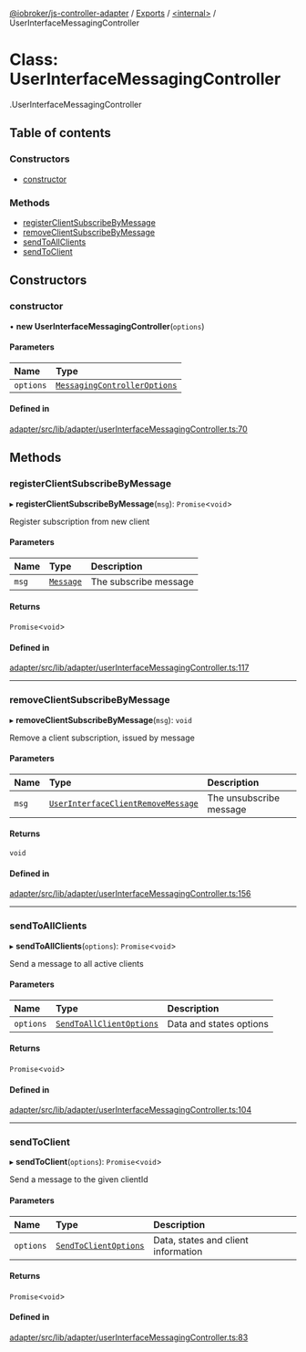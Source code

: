 [@iobroker/js-controller-adapter](../README.md) / [Exports](../modules.md) / [<internal\>](../modules/internal_.md) / UserInterfaceMessagingController

# Class: UserInterfaceMessagingController

[<internal>](../modules/internal_.md).UserInterfaceMessagingController

## Table of contents

### Constructors

- [constructor](internal_.UserInterfaceMessagingController.md#constructor)

### Methods

- [registerClientSubscribeByMessage](internal_.UserInterfaceMessagingController.md#registerclientsubscribebymessage)
- [removeClientSubscribeByMessage](internal_.UserInterfaceMessagingController.md#removeclientsubscribebymessage)
- [sendToAllClients](internal_.UserInterfaceMessagingController.md#sendtoallclients)
- [sendToClient](internal_.UserInterfaceMessagingController.md#sendtoclient)

## Constructors

### constructor

• **new UserInterfaceMessagingController**(`options`)

#### Parameters

| Name | Type |
| :------ | :------ |
| `options` | [`MessagingControllerOptions`](../interfaces/internal_.MessagingControllerOptions.md) |

#### Defined in

[adapter/src/lib/adapter/userInterfaceMessagingController.ts:70](https://github.com/ioBroker/ioBroker.js-controller/blob/25f18577/packages/adapter/src/lib/adapter/userInterfaceMessagingController.ts#L70)

## Methods

### registerClientSubscribeByMessage

▸ **registerClientSubscribeByMessage**(`msg`): `Promise`<`void`\>

Register subscription from new client

#### Parameters

| Name | Type | Description |
| :------ | :------ | :------ |
| `msg` | [`Message`](../interfaces/internal_.Message.md) | The subscribe message |

#### Returns

`Promise`<`void`\>

#### Defined in

[adapter/src/lib/adapter/userInterfaceMessagingController.ts:117](https://github.com/ioBroker/ioBroker.js-controller/blob/25f18577/packages/adapter/src/lib/adapter/userInterfaceMessagingController.ts#L117)

___

### removeClientSubscribeByMessage

▸ **removeClientSubscribeByMessage**(`msg`): `void`

Remove a client subscription, issued by message

#### Parameters

| Name | Type | Description |
| :------ | :------ | :------ |
| `msg` | [`UserInterfaceClientRemoveMessage`](../modules/internal_.md#userinterfaceclientremovemessage) | The unsubscribe message |

#### Returns

`void`

#### Defined in

[adapter/src/lib/adapter/userInterfaceMessagingController.ts:156](https://github.com/ioBroker/ioBroker.js-controller/blob/25f18577/packages/adapter/src/lib/adapter/userInterfaceMessagingController.ts#L156)

___

### sendToAllClients

▸ **sendToAllClients**(`options`): `Promise`<`void`\>

Send a message to all active clients

#### Parameters

| Name | Type | Description |
| :------ | :------ | :------ |
| `options` | [`SendToAllClientOptions`](../modules/internal_.md#sendtoallclientoptions) | Data and states options |

#### Returns

`Promise`<`void`\>

#### Defined in

[adapter/src/lib/adapter/userInterfaceMessagingController.ts:104](https://github.com/ioBroker/ioBroker.js-controller/blob/25f18577/packages/adapter/src/lib/adapter/userInterfaceMessagingController.ts#L104)

___

### sendToClient

▸ **sendToClient**(`options`): `Promise`<`void`\>

Send a message to the given clientId

#### Parameters

| Name | Type | Description |
| :------ | :------ | :------ |
| `options` | [`SendToClientOptions`](../interfaces/internal_.SendToClientOptions.md) | Data, states and client information |

#### Returns

`Promise`<`void`\>

#### Defined in

[adapter/src/lib/adapter/userInterfaceMessagingController.ts:83](https://github.com/ioBroker/ioBroker.js-controller/blob/25f18577/packages/adapter/src/lib/adapter/userInterfaceMessagingController.ts#L83)
